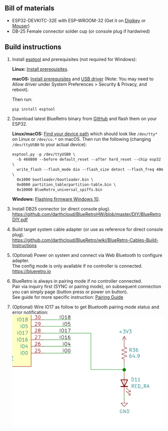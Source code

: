 ## Bill of materials
* ESP32-DEVKITC-32E with ESP-WROOM-32 (Get it on [Digikey](https://www.digikey.com/en/products/detail/espressif-systems/ESP32-DEVKITC-32E/12091810?s=N4IgTCBcDaIKYGcAOBmMBaAJnAbgawEsAXAY3TThAF0BfIA) or [Mouser](https://www.mouser.com/ProductDetail/Espressif-Systems/ESP32-DevKitC-32E?qs=sGAEpiMZZMv0NwlthflBi3XYxq%252BTapwyHnR2%2FrAf4bY%3D))
* DB-25 Female connector solder cup (or console plug if hardwired)

## Build instructions

1. Install [esptool](https://github.com/espressif/esptool) and prerequisites (not required for Windows):

    **Linux:** [Install prerequisites](https://docs.espressif.com/projects/esp-idf/en/latest/esp32/get-started/linux-setup.html).
    
    **macOS:** [Install prerequisites](https://docs.espressif.com/projects/esp-idf/en/latest/esp32/get-started/macos-setup.html) and [USB driver](https://www.silabs.com/developers/usb-to-uart-bridge-vcp-drivers) (Note: You may need to Allow driver under System Preferences > Security & Privacy, and reboot).

    Then run:
    
     ```
     pip install esptool
     ```
  
2. Download latest BlueRetro binary from [GitHub](https://github.com/darthcloud/BlueRetro/releases) and flash them on your ESP32.

    **Linux/macOS:**
    [Find your device path](https://docs.espressif.com/projects/esp-idf/en/latest/esp32/get-started/establish-serial-connection.html) which should look like `/dev/tty*` on Linux or `/dev/cu.*` on macOS. Then run the following (changing `/dev/ttyUSB0` to your actual device):
  
    ```
    esptool.py -p /dev/ttyUSB0 \
      -b 460800 --before default_reset --after hard_reset --chip esp32 \
      write_flash --flash_mode dio --flash_size detect --flash_freq 40m \
      0x1000 bootloader/bootloader.bin \
      0x8000 partition_table/partition-table.bin \
      0x10000 BlueRetro_universal_spiffs.bin
    ```
    
    **Windows:**
    [Flashing firmware Windows 10](https://github.com/darthcloud/BlueRetro/wiki/Flashing-firmware-Windows-10).

3. Install DB25 connector (or direct console plug).\
https://github.com/darthcloud/BlueRetroHW/blob/master/DIY/BlueRetroDIY.pdf

4. Build target system cable adapter (or use as reference for direct console plug).\
https://github.com/darthcloud/BlueRetro/wiki/BlueRetro-Cables-Build-Instructions

5. (Optional) Power on system and connect via Web Bluetooth to configure adapter.\
   The config mode is only available if no controller is connected. \
https://blueretro.io

6. BlueRetro is always in pairing mode if no controller connected.\
   Pair via inquiry first (SYNC or pairing mode), on subsequent connection you can simply page (button press or power on button).\
   See guide for more specific instruction: [Pairing Guide](https://github.com/darthcloud/BlueRetro/wiki/Controller-pairing-guide)

7. (Optional) Wire IO17 as follow to get Bluetooth pairing mode status and error notification:
   ![](img/led_io17.png)
